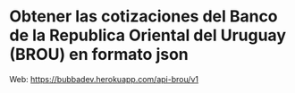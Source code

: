 # Obtener las cotizaciones del Banco de la Republica Oriental del Uruguay (BROU) en formato json

Web: https://bubbadev.herokuapp.com/api-brou/v1
